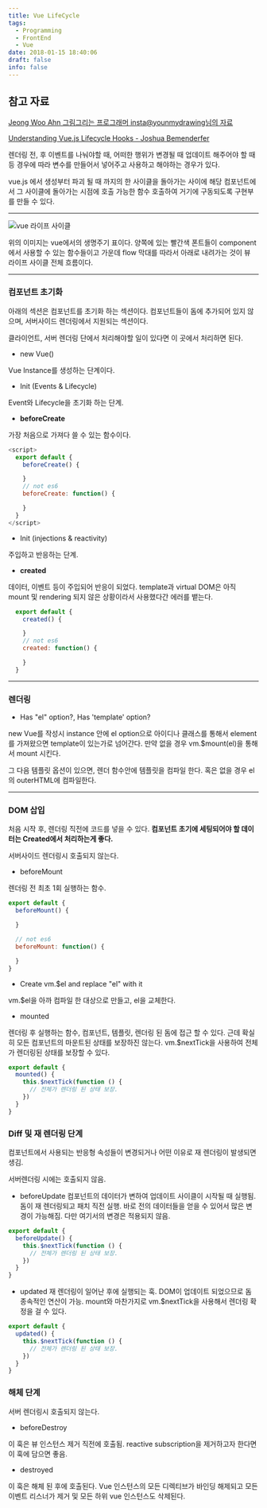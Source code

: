```yaml
---
title: Vue LifeCycle
tags:
  - Programming
  - FrontEnd
  - Vue
date: 2018-01-15 18:40:06
draft: false
info: false
---
```


## 참고 자료

[Jeong Woo Ahn 그림그리는 프로그래머 insta@younmydrawing님의 자료](https://medium.com/witinweb/vue-js-%EB%9D%BC%EC%9D%B4%ED%94%84%EC%82%AC%EC%9D%B4%ED%81%B4-%EC%9D%B4%ED%95%B4%ED%95%98%EA%B8%B0-7780cdd97dd4)

[Understanding Vue.js Lifecycle Hooks - Joshua Bemenderfer](https://alligator.io/vuejs/component-lifecycle/)

렌더링 전, 후 이벤트를 나눠야할 때, 어떠한 행위가 변경될 때 업데이트 해주어야 할 때 등
경우에 따라 변수를 만들어서 넣어주고 사용하고 해야하는 경우가 있다.

vue.js 에서 생성부터 파괴 될 때 까지의 한 사이클을 돌아가는 사이에
해당 컴포넌트에서 그 사이클에 돌아가는 시점에 호출 가능한 함수 호출하여 거기에 구동되도록 구현부를 만들 수 있다.

---

![vue 라이프 사이클](https://kr.vuejs.org/images/lifecycle.png)

위의 이미지는 vue에서의 생명주기 표이다. 양쪽에 있는 빨간색 폰트들이 component에서 사용할 수 있는 함수들이고 가운데 flow 막대를 따라서 아래로 내려가는 것이 뷰 라이프 사이클 전체 흐름이다.

---

### 컴포넌트 초기화

아래의 섹션은 컴포넌트를 초기화 하는 섹션이다. 컴포넌트들이 돔에 추가되어 있지 않으며, 서버사이드 렌더링에서 지원되는 섹션이다.

클라이언트, 서버 렌더링 단에서 처리해야할 일이 있다면 이 곳에서 처리하면 된다.


- new Vue()

Vue Instance를 생성하는 단계이다.

-  Init (Events & Lifecycle)

Event와 Lifecycle을 초기화 하는 단계.

- **beforeCreate**

가장 처음으로 가져다 쓸 수 있는 함수이다.

```javascript
<script>
  export default {
    beforeCreate() {

    }
    // not es6
    beforeCreate: function() {

    }
  }
</script>
```

- Init (injections & reactivity)

주입하고 반응하는 단계.

- **created**

데이터, 이벤트 등이 주입되어 반응이 되었다.
template과 virtual DOM은 아직 mount 및 rendering 되지 않은 상황이라서 사용했다간 에러를 뱉는다.

```javascript
  export default {
    created() {

    }
    // not es6
    created: function() {

    }
  }
```

---

### 렌더링

- Has "el" option?, Has 'template' option?

new Vue를 작성시 instance 안에 el option으로 아이디나 클래스를 통해서 element를 가져왔으면 template이 있는가로 넘어간다.
만약 없을 경우 vm.$mount(el)을 통해서 mount 시킨다.

그 다음 템플릿 옵션이 있으면, 렌더 함수안에 템플릿을 컴파일 한다.
혹은 없을 경우 el의 outerHTML에 컴파일한다.

---

### DOM 삽입

처음 시작 후, 렌더링 직전에 코드를 넣을 수 있다.
**컴포넌트 초기에 세팅되어야 할 데이터는 Created에서 처리하는게 좋다.**

서버사이드 렌더링시 호출되지 않는다.

- beforeMount

렌더링 전 최초 1회 실행하는 함수.

```javascript
export default {
  beforeMount() {

  }

  // not es6
  beforeMount: function() {

  }
}
```

- Create vm.$el and replace "el" with it

vm.$el을 아까 컴파일 한 대상으로 만들고, el을 교체한다.

- mounted

렌더링 후 실행하는 함수, 컴포넌트, 템플릿, 렌더링 된 돔에 접근 할 수 있다. 근데 확실히 모든 컴포넌트의 마운트된 상태를 보장하진 않는다. vm.$nextTick을 사용하여 전체가 렌더링된 상태를 보장할 수 있다.

```javascript
export default {
  mounted() {
    this.$nextTick(function () {
      // 전체가 렌더링 된 상태 보장.
    })
  }
}
```

### Diff 및 재 렌더링 단계

컴포넌트에서 사용되는 반응형 속성들이 변경되거나 어떤 이유로 재 렌더링이 발생되면 생김.

서버렌더링 시에는 호출되지 않음.

- beforeUpdate
컴포넌트의 데이터가 변하여 업데이트 사이클이 시작될 때 실행됨.
돔이 재 렌더링되고 패치 직전 실행. 바로 전의 데이터들을 얻을 수 있어서 많은 변경이 가능해짐. 다만 여기서의 변경은 적용되지 않음.

```javascript
export default {
  beforeUpdate() {
    this.$nextTick(function () {
      // 전체가 렌더링 된 상태 보장.
    })
  }
}
```

- updated
재 렌더링이 일어난 후에 실행되는 훅.
DOM이 업데이트 되었으므로 돔 종속적인 연산이 가능.
mount와 마찬가지로 vm.$nextTick을 사용해서 렌더링 확정을 걸 수 있다.

```javascript
export default {
  updated() {
    this.$nextTick(function () {
      // 전체가 렌더링 된 상태 보장.
    })
  }
}
```

### 해체 단계

서버 렌더링시 호출되지 않는다.

- beforeDestroy

이 훅은 뷰 인스턴스 제거 직전에 호출됨.
reactive subscription을 제거하고자 한다면 이 훅에 담으면 좋음.

- destroyed

이 훅은 해체 된 후에 호출된다. Vue 인스턴스의 모든 디렉티브가 바인딩 해제되고 모든 이벤트 리스너가 제거 및 모든 하위 vue 인스턴스도 삭제된다.
